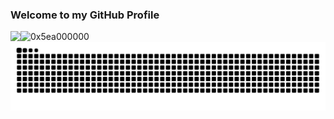 ### Welcome to my GitHub Profile


<img align="left" src="https://github-readme-stats.vercel.app/api?username=0x5ea000000&count_private=true" />
<img align="left" src="https://github-readme-stats.vercel.app/api/top-langs?username=0x5ea000000&show_icons=true&locale=en&layout=compact" alt="0x5ea000000" />

<picture>
  <source media="(prefers-color-scheme: dark)" srcset="https://raw.githubusercontent.com/khiem20tc/khiem20tc/output/github-contribution-grid-snake-dark.svg">
  <source media="(prefers-color-scheme: light)" srcset="https://raw.githubusercontent.com/khiem20tc/khiem20tc/output/github-contribution-grid-snake.svg">
  <img alt="github contribution grid snake animation" src="https://raw.githubusercontent.com/khiem20tc/khiem20tc/output/github-contribution-grid-snake.svg">
</picture>
